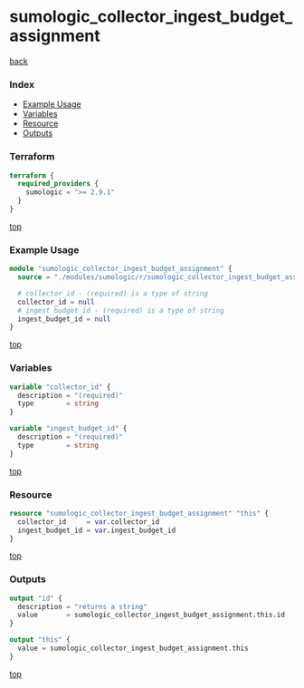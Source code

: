 # sumologic_collector_ingest_budget_assignment

[back](../sumologic.md)

### Index

- [Example Usage](#example-usage)
- [Variables](#variables)
- [Resource](#resource)
- [Outputs](#outputs)

### Terraform

```terraform
terraform {
  required_providers {
    sumologic = ">= 2.9.1"
  }
}
```

[top](#index)

### Example Usage

```terraform
module "sumologic_collector_ingest_budget_assignment" {
  source = "./modules/sumologic/r/sumologic_collector_ingest_budget_assignment"

  # collector_id - (required) is a type of string
  collector_id = null
  # ingest_budget_id - (required) is a type of string
  ingest_budget_id = null
}
```

[top](#index)

### Variables

```terraform
variable "collector_id" {
  description = "(required)"
  type        = string
}

variable "ingest_budget_id" {
  description = "(required)"
  type        = string
}
```

[top](#index)

### Resource

```terraform
resource "sumologic_collector_ingest_budget_assignment" "this" {
  collector_id     = var.collector_id
  ingest_budget_id = var.ingest_budget_id
}
```

[top](#index)

### Outputs

```terraform
output "id" {
  description = "returns a string"
  value       = sumologic_collector_ingest_budget_assignment.this.id
}

output "this" {
  value = sumologic_collector_ingest_budget_assignment.this
}
```

[top](#index)
